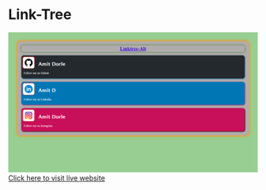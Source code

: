 # Link-Tree
![Live Preview](public/Screenshot%20(145).png)
[Click here to visit live website](https://icp-link-tree.onrender.com)